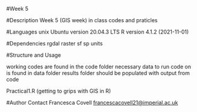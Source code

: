 #Week 5

#Description 
Week 5 (GIS week) in class codes and praticles 

#Languages
unix Ubuntu version 20.04.3 LTS
R version 4.1.2 (2021-11-01)
 
#Dependencies
rgdal
raster
sf
sp
units

#Structure and Usage

working codes are found in the code folder
necessary data to run code on is found in data folder
results folder should be populated with output from code

Practical1.R (getting to grips with GIS in R)




#Author Contact
Francesca Covell
francescacovell21@imperial.ac.uk

